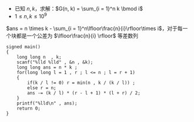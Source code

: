 + 已知 $n,k$，求解：$G(n, k) = \sum_{i = 1}^n k \bmod i$
+ $1 \leq n, k \leq 10^9$

$ans = n \times k - \sum_{i = 1}^n\lfloor\frac{n}{i}\rfloor\times i$，对于每一个块都是一个公差为 $\lfloor\frac{n}{i} \rfloor$ 等差数列

```text
signed main()
{
	long long n  , k;
	scanf("%lld %lld" , &n , &k);
	long long ans = n * k ;
	for(long long l = 1 , r ; l <= n ; l = r + 1)
	{
		if(k / l != 0) r = min(n , k / (k / l)) ;
		else r = n;  
		ans -= (k / l) * (r - l + 1) * (l + r) / 2;
	}
	printf("%lld\n" , ans);
	return 0;
}
```

